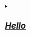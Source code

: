 <!DOCTYPE html>
<html lang="en">
<head>
    <meta charset="UTF-8">
    <meta name="viewport" content="width=device-width, initial-scale=1.0">
</head>
<body>
<details>
    <summary>
        <h1><i><a href="index.html">Hello</a></i></h1>
    </summary>
</details>   
</body>
</html>
<!---
laveshgaur/laveshgaur is a ✨ special ✨ repository because its `README.md` (this file) appears on your GitHub profile.
You can click the Preview link to take a look at your changes.
--->
